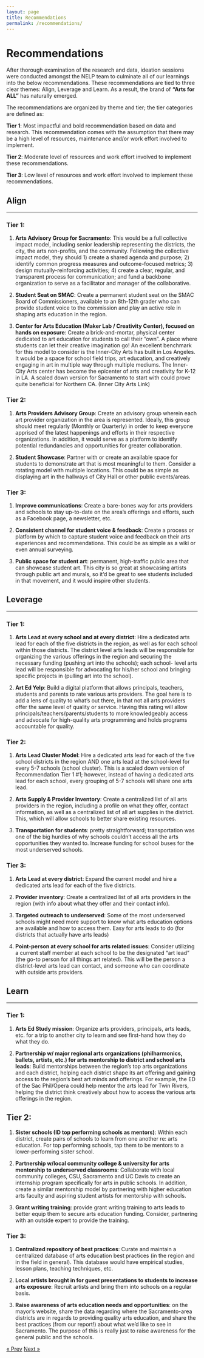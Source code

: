 ```yaml
---
layout: page
title: Recommendations
permalink: /recommendations/
---
```


# Recommendations

After thorough examination of the research and data, ideation sessions were conducted amongst the NELP team to culminate all of our learnings into the below recommendations. These recommendations are tied to three clear themes: Align, Leverage and Learn. As a result, the brand of **“Arts for ALL”** has naturally emerged.

The recommendations are organized by theme and tier; the tier categories are defined as:

**Tier 1**: Most impactful and bold recommendation based on data and research. This recommendation comes with the assumption that there may be a high level of resources, maintenance and/or work effort involved to implement.

**Tier 2**: Moderate level of resources and work effort involved to implement these recommendations.

**Tier 3**: Low level of resources and work effort involved to implement these recommendations. 

## Align
***
### Tier 1:
1. **Arts Advisory Group for Sacramento**: This would be a full collective impact model, including senior leadership representing the districts, the city, the arts non-profits, and the community. Following the collective impact model, they should 1) create a shared agenda and purpose; 2) identify common progress measures and outcome-focused metrics; 3) design mutually-reinforcing activities; 4) create a clear, regular, and transparent process for communication; and fund a backbone organization to serve as a facilitator and manager of the collaborative.

2. **Student Seat on SMAC**: Create a permanent student seat on the SMAC Board of Commissioners, available to an 8th-12th grader who can provide student voice to the commission and play an active role in shaping arts education in the region.

3. **Center for Arts Education (Maker Lab / Creativity Center), focused on hands on exposure**: Create a brick-and-mortar, physical center dedicated to art education for students to call their “own”. A place where students can let their creative imagination go! An excellent benchmark for this model to consider is the Inner-City Arts has built in Los Angeles. It would be a space for school field trips, art education, and creatively engaging in art in multiple way through multiple mediums. The Inner-City Arts center has become the epicenter of arts and creativity for K-12 in LA. A scaled down version for Sacramento to start with could prove quite beneficial for Northern CA. (Inner City Arts Link)

### Tier 2:
1. **Arts Providers Advisory Group**: Create an advisory group wherein each art provider organization in the area is represented. Ideally, this group should meet regularly (Monthly or Quarterly) in order to keep everyone apprised of the latest happenings and efforts in their respective organizations. In addition, it would serve as a platform to identify potential redundancies and opportunities for greater collaboration.

2. **Student Showcase**: Partner with or create an available space for students to demonstrate art that is most meaningful to them. Consider a rotating model with multiple locations. This could be as simple as displaying art in the hallways of City Hall or other public events/areas.

### Tier 3:
1. **Improve communications**: Create a bare-bones way for arts providers and schools to stay up-to-date on the area’s offerings and efforts, such as a Facebook page, a newsletter, etc.

2. **Consistent channel for student voice & feedback**: Create a process or platform by which to capture student voice and feedback on their arts experiences and recommendations. This could be as simple as a wiki or even annual surveying.

3. **Public space for student art**: permanent, high-traffic public area that can showcase
student art. This city is so great at showcasing artists through public art and murals, so it’d be great to see students included in that movement, and it would inspire other students.

## Leverage
***
### Tier 1:
1. **Arts Lead at every school and at every district**: Hire a dedicated arts lead for each of the five districts in the region, as well as for each school within those districts. The district level arts leads will be responsible for organizing the various offerings in the region and securing the necessary funding (pushing art into the schools); each school- level arts lead will be responsible for advocating for his/her school and bringing specific projects in (pulling art into the school).

2. **Art Ed Yelp**: Build a digital platform that allows principals, teachers, students and parents to rate various arts providers. The goal here is to add a lens of quality to what’s out there, in that not all arts providers offer the same level of quality or service. Having this rating will allow principals/teachers/parents/students to more knowledgeably access and advocate for high-quality arts programming and holds programs accountable for quality.

### Tier 2:
1. **Arts Lead Cluster Model**: Hire a dedicated arts lead for each of the five school districts in the region AND one arts lead at the school-level for every 5-7 schools (school cluster). This is a scaled down version of Recommendation Tier 1 #1; however, instead of having a dedicated arts lead for each school, every grouping of 5-7 schools will share one arts lead.

2. **Arts Supply & Provider Inventory**: Create a centralized list of all arts providers in the region, including a profile on what they offer, contact information, as well as a centralized list of all art supplies in the district. This, which will allow schools to better share existing resources.

3. **Transportation for students**: pretty straightforward; transportation was one of the big hurdles of why schools couldn’t access all the arts opportunities they wanted to. Increase funding for school buses for the most underserved schools.
 
### Tier 3:
1. **Arts Lead at every district**: Expand the current model and hire a dedicated arts lead for
each of the five districts.

2. **Provider inventory**: Create a centralized list of all arts providers in the region (with info
about what they offer and their contact info).

3. **Targeted outreach to underserved**: Some of the most underserved schools might need more support to know what arts education options are available and how to access them. Easy for arts leads to do (for districts that actually have arts leads)

4. **Point-person at every school for arts related issues**: Consider utilizing a current staff member at each school to be the designated “art lead” (the go-to person for all things art related). This will be the person a district-level arts lead can contact, and someone who can coordinate with outside arts providers.

## Learn
***
### Tier 1:
1. **Arts Ed Study mission**: Organize arts providers, principals, arts leads, etc. for a trip to another city to learn and see first-hand how they do what they do.

2. **Partnership w/ major regional arts organizations (philharmonics, ballets, artists, etc.) for arts mentorship to district and school arts leads**: Build mentorships between the region’s top arts organizations and each district, helping each district shape its art offering and gaining access to the region’s best art minds and offerings. For example, the ED of the Sac Phil/Opera could help mentor the arts lead for Twin Rivers, helping the district think creatively about how to access the various arts offerings in the region.

## Tier 2:
1. **Sister schools (ID top performing schools as mentors)**: Within each district, create pairs of schools to learn from one another re: arts education. For top performing schools, tap them to be mentors to a lower-performing sister school.

2. **Partnership w/local community college & university for arts mentorship to underserved classrooms**: Collaborate with local community colleges, CSU, Sacramento and UC Davis to create an internship program specifically for arts in public schools. In addition, create a similar mentorship model by partnering with higher education arts faculty and aspiring student artists for mentorship with schools.

3. **Grant writing training**: provide grant writing training to arts leads to better equip them to secure arts education funding. Consider, partnering with an outside expert to provide the training.

### Tier 3:
1. **Centralized repository of best practices**: Curate and maintain a centralized database of arts education best practices (in the region and in the field in general). This database would have empirical studies, lesson plans, teaching techniques, etc. 

2. **Local artists brought in for guest presentations to students to increase arts exposure**: Recruit artists and bring them into schools on a regular basis.

3. **Raise awareness of arts education needs and opportunities**: on the mayor’s website, share the data regarding where the Sacramento-area districts are in regards to providing quality arts education, and share the best practices (from our report!) about what we’d like to see in Sacramento. The purpose of this is really just to raise awareness for the general public and the schools.

<!-- Pagination -->
<div class="pagination">
  <a class="pagination-item older" href="{{ site.baseurl }}/design_thinking">&laquo; Prev</a>
  <a class="pagination-item newer" href="{{ site.baseurl }}/recommendations">Next &raquo;</a>
</div>
